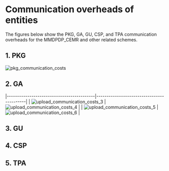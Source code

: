 # Communication overheads of entities
The figures below show the PKG, GA, GU, CSP, and TPA communication overheads for the MMDPDP_CEMR and other related schemes.

## 1. PKG

![pkg_communication_costs](https://github.com/user-attachments/assets/22e6d485-8932-4140-8c4a-866ed5008685)
## 2. GA


|-------------------------------------------|-------------------------------------------|
| ![upload_communication_costs_3](https://github.com/user-attachments/assets/f35d28f7-ac91-4504-9558-bddf62e7018b) | ![upload_communication_costs_4](https://github.com/user-attachments/assets/8bc16fa2-9012-43b7-b2a1-6e57ffb959c3) | 
| ![upload_communication_costs_5](https://github.com/user-attachments/assets/fb0a2078-e674-4f82-ad8e-b6fec3bc63d0) | ![upload_communication_costs_6](https://github.com/user-attachments/assets/0e70083c-71b4-4088-9f87-900b204d3c12) | 

## 3. GU


## 4. CSP


## 5. TPA

